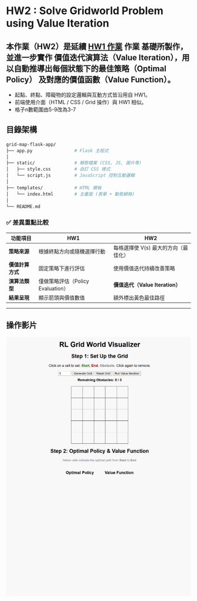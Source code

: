 # HW2 : Solve Gridworld Problem using Value Iteration

## 本作業（HW2）是延續 [HW1 作業](https://github.com/smo612/HW1_7113064188) 作業 基礎所製作，並進一步實作 價值迭代演算法（Value Iteration），用以自動推導出每個狀態下的最佳策略（Optimal Policy） 及對應的價值函數（Value Function）。  
- 起點、終點、障礙物的設定邏輯與互動方式皆沿用自 HW1。
- 前端使用介面（HTML / CSS / Grid 操作）與 HW1 相似。
- 格子n數範圍由5-9改為3-7

## **目錄架構** 
```bash
grid-map-flask-app/
├── app.py                # Flask 主程式
│
├── static/               # 靜態檔案 (CSS, JS, 圖片等)
│   ├── style.css         # 自訂 CSS 樣式
│   └── script.js         # JavaScript 控制互動邏輯
│
├── templates/            # HTML 模板
│   └── index.html        # 主畫面 (表單 + 動態網格)
│
└── README.md             
```


### ✅ 差異重點比較

| 功能項目       | HW1                                  | HW2                                                  |
|----------------|--------------------------------------|------------------------------------------------------|
| **策略來源**   | 根據終點方向或隨機選擇行動          | 每格選擇使 V(s) 最大的方向（最佳化）                |
| **價值計算方式**| 固定策略下進行評估                  | 使用價值迭代持續改善策略                            |
| **演算法類型** | 僅做策略評估（Policy Evaluation）   | **價值迭代（Value Iteration）**                    |
| **結果呈現**   | 顯示箭頭與價值數值                  | 額外標出黃色最佳路徑               |
---



## 操作影片
![alt text](docs/demo.gif) 
